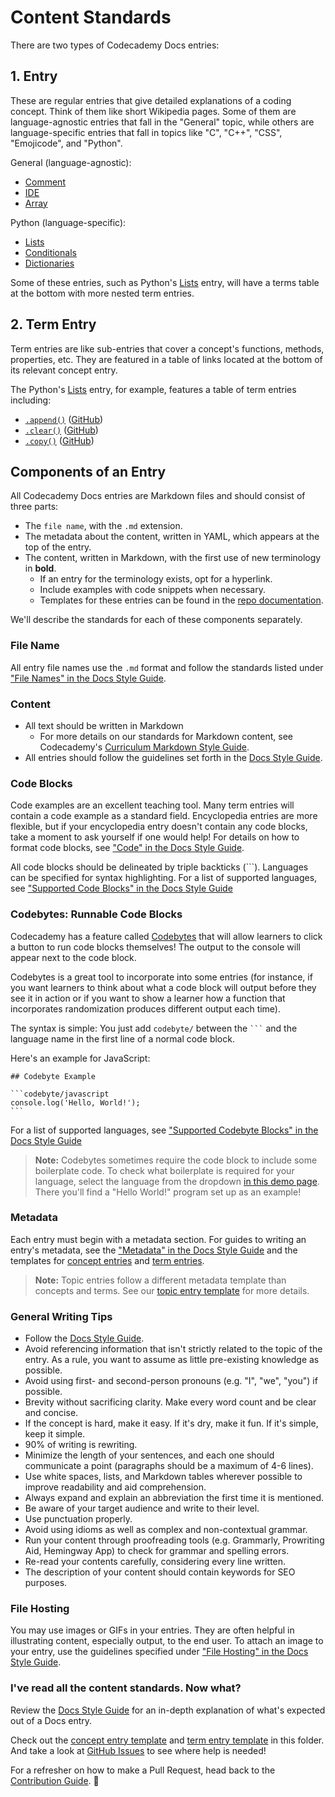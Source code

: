 # Content Standards

There are two types of Codecademy Docs entries:

## 1. Entry

These are regular entries that give detailed explanations of a coding concept. Think of them like short Wikipedia pages. Some of them are language-agnostic entries that fall in the "General" topic, while others are language-specific entries that fall in topics like "C", "C++", "CSS", "Emojicode", and "Python".

General (language-agnostic):

- [Comment](https://www.codecademy.com/resources/docs/general/comment)
- [IDE](https://www.codecademy.com/resources/docs/general/developer-tools/ide)
- [Array](https://www.codecademy.com/resources/docs/general/data-structures/array)

Python (language-specific):

- [Lists](https://www.codecademy.com/resources/docs/python/lists)
- [Conditionals](https://www.codecademy.com/resources/docs/python/conditionals)
- [Dictionaries](https://www.codecademy.com/resources/docs/python/dictionaries)

Some of these entries, such as Python's [Lists](https://www.codecademy.com/resources/docs/python/lists) entry, will have a terms table at the bottom with more nested term entries.

## 2. Term Entry

Term entries are like sub-entries that cover a concept's functions, methods, properties, etc. They are featured in a table of links located at the bottom of its relevant concept entry.

The Python's [Lists](https://www.codecademy.com/resources/docs/python/lists) entry, for example, features a table of term entries including:

- [`.append()`](https://www.codecademy.com/resources/docs/python/lists/append) ([GitHub](https://github.com/Codecademy/docs/blob/main/content/python/concepts/lists/terms/append/append.md))
- [`.clear()`](https://www.codecademy.com/resources/docs/python/lists/clear) ([GitHub](https://github.com/Codecademy/docs/blob/main/content/python/concepts/lists/terms/clear/clear.md))
- [`.copy()`](https://www.codecademy.com/resources/docs/python/lists/copy) ([GitHub](https://github.com/Codecademy/docs/blob/main/content/python/concepts/lists/terms/copy/copy.md))

## Components of an Entry

All Codecademy Docs entries are Markdown files and should consist of three parts:

- The `file name`, with the `.md` extension.
- The metadata about the content, written in YAML, which appears at the top of the entry.
- The content, written in Markdown, with the first use of new terminology in **bold**.
  - If an entry for the terminology exists, opt for a hyperlink.
  - Include examples with code snippets when necessary.
  - Templates for these entries can be found in the [repo documentation](https://github.com/Codecademy/docs/tree/main/documentation).

We'll describe the standards for each of these components separately.

### File Name

All entry file names use the `.md` format and follow the standards listed under ["File Names" in the Docs Style Guide](https://github.com/Codecademy/docs/blob/main/documentation/style-guide.md#file-names).

### Content

- All text should be written in Markdown
  - For more details on our standards for Markdown content, see Codecademy's [Curriculum Markdown Style Guide](http://curriculum-documentation.codecademy.com/content-guidelines/markdown-style-guide/).
- All entries should follow the guidelines set forth in the [Docs Style Guide](https://github.com/Codecademy/docs/blob/main/documentation/style-guide.md).

### Code Blocks

Code examples are an excellent teaching tool. Many term entries will contain a code example as a standard field. Encyclopedia entries are more flexible, but if your encyclopedia entry doesn't contain any code blocks, take a moment to ask yourself if one would help! For details on how to format code blocks, see ["Code" in the Docs Style Guide](https://github.com/Codecademy/docs/blob/main/documentation/style-guide.md#code).

All code blocks should be delineated by triple backticks (```). Languages can be specified for syntax highlighting. For a list of supported languages, see ["Supported Code Blocks" in the Docs Style Guide](https://github.com/Codecademy/docs/blob/main/documentation/style-guide.md#supported-code-blocks)

### Codebytes: Runnable Code Blocks

Codecademy has a feature called [Codebytes](https://www.codecademy.com/codebyte-editor) that will allow learners to click a button to run code blocks themselves! The output to the console will appear next to the code block.

Codebytes is a great tool to incorporate into some entries (for instance, if you want learners to think about what a code block will output before they see it in action or if you want to show a learner how a function that incorporates randomization produces different output each time).

The syntax is simple: You just add `codebyte/` between the ` ``` ` and the language name in the first line of a normal code block.

Here's an example for JavaScript:

````
## Codebyte Example

```codebyte/javascript
console.log('Hello, World!');
```
````

For a list of supported languages, see ["Supported Codebyte Blocks" in the Docs Style Guide](https://github.com/Codecademy/docs/blob/main/documentation/style-guide.md#supported-codebyte-blocks)

> **Note:** Codebytes sometimes require the code block to include some boilerplate code. To check what boilerplate is required for your language, select the language from the dropdown [in this demo page](https://www.codecademy.com/codebyte-editor). There you'll find a "Hello World!" program set up as an example!

### Metadata

Each entry must begin with a metadata section. For guides to writing an entry's metadata, see the ["Metadata" in the Docs Style Guide](https://github.com/Codecademy/docs/blob/main/documentation/style-guide.md#metadata) and the templates for [concept entries](https://github.com/Codecademy/docs/blob/main/documentation/concept-entry-template.md) and [term entries](https://github.com/Codecademy/docs/blob/main/documentation/term-entry-template.md).

> **Note:** Topic entries follow a different metadata template than concepts and terms. See our [topic entry template](https://github.com/Codecademy/docs/blob/main/documentation/topic-entry-template.md) for more details.

### General Writing Tips

- Follow the [Docs Style Guide](https://github.com/Codecademy/docs/blob/main/documentation/style-guide.md).
- Avoid referencing information that isn't strictly related to the topic of the entry. As a rule, you want to assume as little pre-existing knowledge as possible.
- Avoid using first- and second-person pronouns (e.g. "I", "we", "you") if possible.
- Brevity without sacrificing clarity. Make every word count and be clear and concise.
- If the concept is hard, make it easy. If it's dry, make it fun. If it's simple, keep it simple.
- 90% of writing is rewriting.
- Minimize the length of your sentences, and each one should communicate a point (paragraphs should be a maximum of 4-6 lines).
- Use white spaces, lists, and Markdown tables wherever possible to improve readability and aid comprehension.
- Always expand and explain an abbreviation the first time it is mentioned.
- Be aware of your target audience and write to their level.
- Use punctuation properly.
- Avoid using idioms as well as complex and non-contextual grammar.
- Run your content through proofreading tools (e.g. Grammarly, Prowriting Aid, Hemingway App) to check for grammar and spelling errors.
- Re-read your contents carefully, considering every line written.
- The description of your content should contain keywords for SEO purposes.

### File Hosting

You may use images or GIFs in your entries. They are often helpful in illustrating content, especially output, to the end user. To attach an image to your entry, use the guidelines specified under ["File Hosting" in the Docs Style Guide](https://github.com/Codecademy/docs/blob/main/documentation/style-guide.md#file-hosting).

### I've read all the content standards. Now what?

Review the [Docs Style Guide](https://github.com/Codecademy/docs/blob/main/documentation/style-guide.md) for an in-depth explanation of what's expected out of a Docs entry.

Check out the [concept entry template](https://github.com/Codecademy/docs/blob/main/documentation/concept-entry-template.md) and [term entry template](https://github.com/Codecademy/docs/blob/main/documentation/term-entry-template.md) in this folder. And take a look at [GitHub Issues](https://github.com/Codecademy/docs/issues) to see where help is needed!

For a refresher on how to make a Pull Request, head back to the [Contribution Guide](https://github.com/Codecademy/docs/blob/main/CONTRIBUTING.md). 🎒
